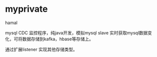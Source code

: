 # myprivate

hamal

mysql CDC 监控程序，纯java开发，模拟mysql slave 实时获取mysql数据变化，可将数据存储到kafka，hbase等存储上。

通过扩展listener 实现其他存储类型。
